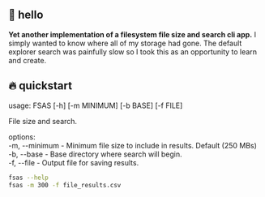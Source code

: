## 👋 hello

**Yet another implementation of a filesystem file size and search cli app.** I simply wanted to know where all of my storage had gone. The default explorer search was painfully slow so I took this as an opportunity to learn and create.

## 🔥 quickstart

usage: FSAS [-h] [-m MINIMUM] [-b BASE] [-f FILE]

File size and search.

options:  
-m, --minimum -
Minimum file size to include in results. Default (250 MBs)  
-b, --base - Base directory where search will begin.  
-f, --file - Output file for saving results.

```sh
fsas --help
fsas -m 300 -f file_results.csv
```
